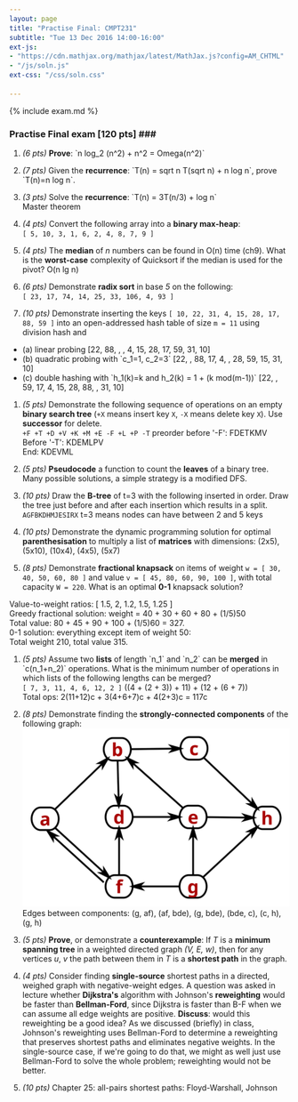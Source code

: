 ```yaml
---
layout: page
title: "Practise Final: CMPT231"
subtitle: "Tue 13 Dec 2016 14:00-16:00"
ext-js:
- "https://cdn.mathjax.org/mathjax/latest/MathJax.js?config=AM_CHTML"
- "/js/soln.js"
ext-css: "/css/soln.css"

---
```


{% include exam.md %}

### Practise Final exam [120 pts] <a onClick="toggleSolns()">###</a>

1. *(6 pts)* **Prove**: \`n log\_2 (n^2) + n^2 = Omega(n^2)\`

1. *(7 pts)* Given the **recurrence**: \`T(n) = sqrt n T(sqrt n) + n log n\`, prove \`T(n)=n log n\`.

1. *(3 pts)* Solve the **recurrence**: \`T(n) = 3T(n/3) + log n\`
  <br/><span class="soln"> Master theorem </span>

1. *(4 pts)* Convert the following array into a **binary max-heap**: <br/>
  `[ 5, 10, 3, 1, 6, 2, 4, 8, 7, 9 ]`

1. *(4 pts)* The **median** of *n* numbers can be found in O(n) time (ch9). What is the **worst-case** complexity of Quicksort if the median is used for the pivot?
  <span class="soln"> O(n lg n) </span>

1. *(6 pts)* Demonstrate **radix sort** in base *5* on the following: <br/>
  `[ 23, 17, 74, 14, 25, 33, 106, 4, 93 ]`

1. *(10 pts)* Demonstrate inserting the keys
  `[ 10, 22, 31, 4, 15, 28, 17, 88, 59 ]` into an open-addressed hash table
  of size `m = 11` using division hash and 
  + (a) linear probing
    <span class="soln">[22, 88, , , 4, 15, 28, 17, 59, 31, 10] </span>
  + (b) quadratic probing with \`c\_1=1, c\_2=3\`
    <span class="soln">[22, , 88, 17, 4, , 28, 59, 15, 31, 10] </span>
  + (c) double hashing with \`h\_1(k)=k and h\_2(k) = 1 + (k mod(m-1))\`
    <span class="soln">[22, , 59, 17, 4, 15, 28, 88, , 31, 10] </span>


1. *(5 pts)* Demonstrate the following sequence of operations on an empty **binary search tree** (`+X` means insert key `X`, `-X` means delete key `X`). Use **successor** for delete. <br/>
  `+F +T +D +V +K +M +E -F +L +P -T`
  <span class="soln"> preorder before '-F': FDETKMV<br/>
  Before '-T': KDEMLPV<br/>
  End: KDEVML</span>

1. *(5 pts)* **Pseudocode** a function to count the **leaves** of a binary tree.
  <span class="soln"> Many possible solutions, 
  a simple strategy is a modified DFS.</span>

1. *(10 pts)* Draw the **B-tree** of t=3 with the following inserted in order.
  Draw the tree just before and after each insertion which results in a split.
  `AGFBKDHMJESIRX`
  <span class="soln"> t=3 means nodes can have between 2 and 5 keys </span>

1. *(10 pts)* Demonstrate the dynamic programming solution for optimal
   **parenthesisation** to multiply a list of **matrices** with dimensions:
   (2x5), (5x10), (10x4), (4x5), (5x7)

1. *(8 pts)* Demonstrate **fractional knapsack** on items of weight `w = [ 30, 40, 50, 60, 80 ]` and value `v = [ 45, 80, 60, 90, 100 ]`, with total capacity `W = 220`. What is an optimal **0-1** knapsack solution? 
  <span class="soln">
  Value-to-weight ratios: [ 1.5, 2, 1.2, 1.5, 1.25 ]<br/>
  Greedy fractional solution: weight = 40 + 30 + 60 + 80 + (1/5)50<br/>
  Total value: 80 + 45 + 90 + 100 + (1/5)60 = 327.<br/>
  0-1 solution: everything except item of weight 50: <br/>
  Total weight 210, total value 315.</span>

1. *(5 pts)* Assume two **lists** of length \`n\_1\` and \`n\_2\` can be **merged** in \`c(n_1+n_2)\` operations. What is the minimum number of operations in which lists of the following lengths can be merged? <br/>
`[ 7, 3, 11, 4, 6, 12, 2 ]`
  <span class="soln"> ((4 + (2 + 3)) + 11) + (12 + (6 + 7))
  <br/> Total ops: 2(11+12)c + 3(4+6+7)c + 4(2+3)c = 117c </span>

1. *(8 pts)* Demonstrate finding the **strongly-connected components** of the following graph: <br/>
  ![SCC](img/components.svg)
  <span class="soln"> Edges between components:
  (g, af), (af, bde), (g, bde), (bde, c), (c, h), (g, h) </span>

1. *(5 pts)* **Prove**, or demonstrate a **counterexample**: If *T* is a **minimum spanning tree** in a weighted directed graph *(V, E, w)*, then for any vertices *u*, *v* the path between them in *T* is a **shortest path** in the graph.

1. *(4 pts)* Consider finding **single-source** shortest paths in a directed, weighed graph with negative-weight edges. A question was asked in lecture whether **Dijkstra's** algorithm with Johnson's **reweighting** would be faster than **Bellman-Ford**, since Dijkstra is faster than B-F when we can assume all edge weights are positive. **Discuss**: would this reweighting be a good idea? 
  <span class="soln"> As we discussed (briefly) in class, Johnson's reweighting
  uses Bellman-Ford to determine a reweighting that preserves shortest paths
  and eliminates negative weights.  In the single-source case, if we're
  going to do that, we might as well just use Bellman-Ford to solve the whole
  problem; reweighting would not be better.</span>

1. *(10 pts)* Chapter 25: all-pairs shortest paths: Floyd-Warshall, Johnson

